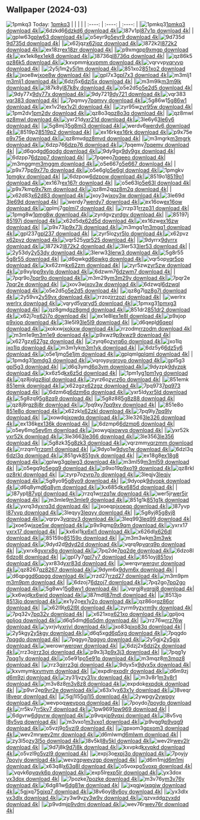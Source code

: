 ## Wallpaper (2024-03)
![1pmkq3](https://w.wallhaven.cc/full/1p/wallhaven-1pmkq3.png) Today: [1pmkq3](https://th.wallhaven.cc/small/1p/1pmkq3.jpg)
|      |      |      |
| :----: | :----: | :----: |
|![1pmkq3](https://th.wallhaven.cc/small/1p/1pmkq3.jpg)[1pmkq3 download 4k](https://wallhaven.cc/w/1pmkq3)|![6dzkd6](https://th.wallhaven.cc/small/6d/6dzkd6.jpg)[6dzkd6 download 4k](https://wallhaven.cc/w/6dzkd6)|![l87v1p](https://th.wallhaven.cc/small/l8/l87v1p.jpg)[l87v1p download 4k](https://wallhaven.cc/w/l87v1p)|
|![gplw63](https://th.wallhaven.cc/small/gp/gplw63.jpg)[gplw63 download 4k](https://wallhaven.cc/w/gplw63)|![o5eyr9](https://th.wallhaven.cc/small/o5/o5eyr9.jpg)[o5eyr9 download 4k](https://wallhaven.cc/w/o5eyr9)|![9d735d](https://th.wallhaven.cc/small/9d/9d735d.jpg)[9d735d download 4k](https://wallhaven.cc/w/9d735d)|
|![x62jqz](https://th.wallhaven.cc/small/x6/x62jqz.jpg)[x62jqz download 4k](https://wallhaven.cc/w/x62jqz)|![l872k2](https://th.wallhaven.cc/small/l8/l872k2.jpg)[l872k2 download 4k](https://wallhaven.cc/w/l872k2)|![ex18zr](https://th.wallhaven.cc/small/ex/ex18zr.jpg)[ex18zr download 4k](https://wallhaven.cc/w/ex18zr)|
|![p9xmgp](https://th.wallhaven.cc/small/p9/p9xmgp.jpg)[p9xmgp download 4k](https://wallhaven.cc/w/p9xmgp)|![ex1ek8](https://th.wallhaven.cc/small/ex/ex1ek8.jpg)[ex1ek8 download 4k](https://wallhaven.cc/w/ex1ek8)|![l8736q](https://th.wallhaven.cc/small/l8/l8736q.jpg)[l8736q download 4k](https://wallhaven.cc/w/l8736q)|
|![qz86k5](https://th.wallhaven.cc/small/qz/qz86k5.jpg)[qz86k5 download 4k](https://wallhaven.cc/w/qz86k5)|![kxvpmm](https://th.wallhaven.cc/small/kx/kxvpmm.jpg)[kxvpmm download 4k](https://wallhaven.cc/w/kxvpmm)|![vqrvvp](https://th.wallhaven.cc/small/vq/vqrvvp.jpg)[vqrvvp download 4k](https://wallhaven.cc/w/vqrvvp)|
|![2y5j1m](https://th.wallhaven.cc/small/2y/2y5j1m.jpg)[2y5j1m download 4k](https://wallhaven.cc/w/2y5j1m)|![851xo2](https://th.wallhaven.cc/small/85/851xo2.jpg)[851xo2 download 4k](https://wallhaven.cc/w/851xo2)|![jxoe8w](https://th.wallhaven.cc/small/jx/jxoe8w.jpg)[jxoe8w download 4k](https://wallhaven.cc/w/jxoe8w)|
|![gpl7x3](https://th.wallhaven.cc/small/gp/gpl7x3.jpg)[gpl7x3 download 4k](https://wallhaven.cc/w/gpl7x3)|![m3mlj1](https://th.wallhaven.cc/small/m3/m3mlj1.jpg)[m3mlj1 download 4k](https://wallhaven.cc/w/m3mlj1)|![6dzj5x](https://th.wallhaven.cc/small/6d/6dzj5x.jpg)[6dzj5x download 4k](https://wallhaven.cc/w/6dzj5x)|
|![m3m9lk](https://th.wallhaven.cc/small/m3/m3m9lk.jpg)[m3m9lk download 4k](https://wallhaven.cc/w/m3m9lk)|![l87k8y](https://th.wallhaven.cc/small/l8/l87k8y.jpg)[l87k8y download 4k](https://wallhaven.cc/w/l87k8y)|![o5e2d5](https://th.wallhaven.cc/small/o5/o5e2d5.jpg)[o5e2d5 download 4k](https://wallhaven.cc/w/o5e2d5)|
|![9dy77x](https://th.wallhaven.cc/small/9d/9dy77x.jpg)[9dy77x download 4k](https://wallhaven.cc/w/9dy77x)|![9dy721](https://th.wallhaven.cc/small/9d/9dy721.jpg)[9dy721 download 4k](https://wallhaven.cc/w/9dy721)|![vqr383](https://th.wallhaven.cc/small/vq/vqr383.jpg)[vqr383 download 4k](https://wallhaven.cc/w/vqr383)|
|![7pqmvy](https://th.wallhaven.cc/small/7p/7pqmvy.jpg)[7pqmvy download 4k](https://wallhaven.cc/w/7pqmvy)|![5g86w1](https://th.wallhaven.cc/small/5g/5g86w1.jpg)[5g86w1 download 4k](https://wallhaven.cc/w/5g86w1)|![ex1v2l](https://th.wallhaven.cc/small/ex/ex1v2l.jpg)[ex1v2l download 4k](https://wallhaven.cc/w/ex1v2l)|
|![zyr95w](https://th.wallhaven.cc/small/zy/zyr95w.jpg)[zyr95w download 4k](https://wallhaven.cc/w/zyr95w)|![1pm2dv](https://th.wallhaven.cc/small/1p/1pm2dv.jpg)[1pm2dv download 4k](https://wallhaven.cc/w/1pm2dv)|![qz8o3q](https://th.wallhaven.cc/small/qz/qz8o3q.jpg)[qz8o3q download 4k](https://wallhaven.cc/w/qz8o3q)|
|![qz8mwl](https://th.wallhaven.cc/small/qz/qz8mwl.jpg)[qz8mwl download 4k](https://wallhaven.cc/w/qz8mwl)|![yxr21d](https://th.wallhaven.cc/small/yx/yxr21d.jpg)[yxr21d download 4k](https://wallhaven.cc/w/yxr21d)|![3le6y6](https://th.wallhaven.cc/small/3l/3le6y6.jpg)[3le6y6 download 4k](https://wallhaven.cc/w/3le6y6)|
|![5g8mj3](https://th.wallhaven.cc/small/5g/5g8mj3.jpg)[5g8mj3 download 4k](https://wallhaven.cc/w/5g8mj3)|![werdv6](https://th.wallhaven.cc/small/we/werdv6.jpg)[werdv6 download 4k](https://wallhaven.cc/w/werdv6)|![8519p2](https://th.wallhaven.cc/small/85/8519p2.jpg)[8519p2 download 4k](https://wallhaven.cc/w/8519p2)|
|![ex16rk](https://th.wallhaven.cc/small/ex/ex16rk.jpg)[ex16rk download 4k](https://wallhaven.cc/w/ex16rk)|![p9x75e](https://th.wallhaven.cc/small/p9/p9x75e.jpg)[p9x75e download 4k](https://wallhaven.cc/w/p9x75e)|![qz8mvd](https://th.wallhaven.cc/small/qz/qz8mvd.jpg)[qz8mvd download 4k](https://wallhaven.cc/w/qz8mvd)|
|![m3mgrk](https://th.wallhaven.cc/small/m3/m3mgrk.jpg)[m3mgrk download 4k](https://wallhaven.cc/w/m3mgrk)|![6dzp76](https://th.wallhaven.cc/small/6d/6dzp76.jpg)[6dzp76 download 4k](https://wallhaven.cc/w/6dzp76)|![7pqemv](https://th.wallhaven.cc/small/7p/7pqemv.jpg)[7pqemv download 4k](https://wallhaven.cc/w/7pqemv)|
|![d6qodg](https://th.wallhaven.cc/small/d6/d6qodg.jpg)[d6qodg download 4k](https://wallhaven.cc/w/d6qodg)|![9dy9gx](https://th.wallhaven.cc/small/9d/9dy9gx.jpg)[9dy9gx download 4k](https://wallhaven.cc/w/9dy9gx)|![6dzpp7](https://th.wallhaven.cc/small/6d/6dzpp7.jpg)[6dzpp7 download 4k](https://wallhaven.cc/w/6dzpp7)|
|![7pqeeo](https://th.wallhaven.cc/small/7p/7pqeeo.jpg)[7pqeeo download 4k](https://wallhaven.cc/w/7pqeeo)|![m3mggm](https://th.wallhaven.cc/small/m3/m3mggm.jpg)[m3mggm download 4k](https://wallhaven.cc/w/m3mggm)|![o5e667](https://th.wallhaven.cc/small/o5/o5e667.jpg)[o5e667 download 4k](https://wallhaven.cc/w/o5e667)|
|![p9x77p](https://th.wallhaven.cc/small/p9/p9x77p.jpg)[p9x77p download 4k](https://wallhaven.cc/w/p9x77p)|![o5e6gl](https://th.wallhaven.cc/small/o5/o5e6gl.jpg)[o5e6gl download 4k](https://wallhaven.cc/w/o5e6gl)|![1pmgkv](https://th.wallhaven.cc/small/1p/1pmgkv.jpg)[1pmgkv download 4k](https://wallhaven.cc/w/1pmgkv)|
|![6dzpow](https://th.wallhaven.cc/small/6d/6dzpow.jpg)[6dzpow download 4k](https://wallhaven.cc/w/6dzpow)|![8519o1](https://th.wallhaven.cc/small/85/8519o1.jpg)[8519o1 download 4k](https://wallhaven.cc/w/8519o1)|![ex167r](https://th.wallhaven.cc/small/ex/ex167r.jpg)[ex167r download 4k](https://wallhaven.cc/w/ex167r)|
|![o5e63l](https://th.wallhaven.cc/small/o5/o5e63l.jpg)[o5e63l download 4k](https://wallhaven.cc/w/o5e63l)|![p9x7km](https://th.wallhaven.cc/small/p9/p9x7km.jpg)[p9x7km download 4k](https://wallhaven.cc/w/p9x7km)|![qz8m2q](https://th.wallhaven.cc/small/qz/qz8m2q.jpg)[qz8m2q download 4k](https://wallhaven.cc/w/qz8m2q)|
|![x62d83](https://th.wallhaven.cc/small/x6/x62d83.jpg)[x62d83 download 4k](https://wallhaven.cc/w/x62d83)|![jxoy3w](https://th.wallhaven.cc/small/jx/jxoy3w.jpg)[jxoy3w download 4k](https://wallhaven.cc/w/jxoy3w)|![3le69d](https://th.wallhaven.cc/small/3l/3le69d.jpg)[3le69d download 4k](https://wallhaven.cc/w/3le69d)|
|![werdy7](https://th.wallhaven.cc/small/we/werdy7.jpg)[werdy7 download 4k](https://wallhaven.cc/w/werdy7)|![ex16ow](https://th.wallhaven.cc/small/ex/ex16ow.jpg)[ex16ow download 4k](https://wallhaven.cc/w/ex16ow)|![gplmj7](https://th.wallhaven.cc/small/gp/gplmj7.jpg)[gplmj7 download 4k](https://wallhaven.cc/w/gplmj7)|
|![rrzp31](https://th.wallhaven.cc/small/rr/rrzp31.jpg)[rrzp31 download 4k](https://wallhaven.cc/w/rrzp31)|![1pmg8w](https://th.wallhaven.cc/small/1p/1pmg8w.jpg)[1pmg8w download 4k](https://wallhaven.cc/w/1pmg8w)|![zyrdgv](https://th.wallhaven.cc/small/zy/zyrdgv.jpg)[zyrdgv download 4k](https://wallhaven.cc/w/zyrdgv)|
|![85197j](https://th.wallhaven.cc/small/85/85197j.jpg)[85197j download 4k](https://wallhaven.cc/w/85197j)|![x62d5d](https://th.wallhaven.cc/small/x6/x62d5d.jpg)[x62d5d download 4k](https://wallhaven.cc/w/x62d5d)|![ex16zw](https://th.wallhaven.cc/small/ex/ex16zw.jpg)[ex16zw download 4k](https://wallhaven.cc/w/ex16zw)|
|![p9x73j](https://th.wallhaven.cc/small/p9/p9x73j.jpg)[p9x73j download 4k](https://wallhaven.cc/w/p9x73j)|![m3mgq1](https://th.wallhaven.cc/small/m3/m3mgq1.jpg)[m3mgq1 download 4k](https://wallhaven.cc/w/m3mgq1)|![gpl237](https://th.wallhaven.cc/small/gp/gpl237.jpg)[gpl237 download 4k](https://wallhaven.cc/w/gpl237)|
|![zyr5lo](https://th.wallhaven.cc/small/zy/zyr5lo.jpg)[zyr5lo download 4k](https://wallhaven.cc/w/zyr5lo)|![x62pvz](https://th.wallhaven.cc/small/x6/x62pvz.jpg)[x62pvz download 4k](https://wallhaven.cc/w/x62pvz)|![vqr525](https://th.wallhaven.cc/small/vq/vqr525.jpg)[vqr525 download 4k](https://wallhaven.cc/w/vqr525)|
|![9dyrrx](https://th.wallhaven.cc/small/9d/9dyrrx.jpg)[9dyrrx download 4k](https://wallhaven.cc/w/9dyrrx)|![l872k2](https://th.wallhaven.cc/small/l8/l872k2.jpg)[l872k2 download 4k](https://wallhaven.cc/w/l872k2)|![3ler53](https://th.wallhaven.cc/small/3l/3ler53.jpg)[3ler53 download 4k](https://wallhaven.cc/w/3ler53)|
|![2y53dy](https://th.wallhaven.cc/small/2y/2y53dy.jpg)[2y53dy download 4k](https://wallhaven.cc/w/2y53dy)|![3lerw3](https://th.wallhaven.cc/small/3l/3lerw3.jpg)[3lerw3 download 4k](https://wallhaven.cc/w/3lerw3)|![5g8r55](https://th.wallhaven.cc/small/5g/5g8r55.jpg)[5g8r55 download 4k](https://wallhaven.cc/w/5g8r55)|
|![d6qwkg](https://th.wallhaven.cc/small/d6/d6qwkg.jpg)[d6qwkg download 4k](https://wallhaven.cc/w/d6qwkg)|![vqr5op](https://th.wallhaven.cc/small/vq/vqr5op.jpg)[vqr5op download 4k](https://wallhaven.cc/w/vqr5op)|![kx62zm](https://th.wallhaven.cc/small/kx/kx62zm.jpg)[kx62zm download 4k](https://wallhaven.cc/w/kx62zm)|
|![zyr5zw](https://th.wallhaven.cc/small/zy/zyr5zw.jpg)[zyr5zw download 4k](https://wallhaven.cc/w/zyr5zw)|![p9xylp](https://th.wallhaven.cc/small/p9/p9xylp.jpg)[p9xylp download 4k](https://wallhaven.cc/w/p9xylp)|![6dzwm7](https://th.wallhaven.cc/small/6d/6dzwm7.jpg)[6dzwm7 download 4k](https://wallhaven.cc/w/6dzwm7)|
|![7pqr9o](https://th.wallhaven.cc/small/7p/7pqr9o.jpg)[7pqr9o download 4k](https://wallhaven.cc/w/7pqr9o)|![m3m29y](https://th.wallhaven.cc/small/m3/m3m29y.jpg)[m3m29y download 4k](https://wallhaven.cc/w/m3m29y)|![7pqr2e](https://th.wallhaven.cc/small/7p/7pqr2e.jpg)[7pqr2e download 4k](https://wallhaven.cc/w/7pqr2e)|
|![jxov3w](https://th.wallhaven.cc/small/jx/jxov3w.jpg)[jxov3w download 4k](https://wallhaven.cc/w/jxov3w)|![6dzwql](https://th.wallhaven.cc/small/6d/6dzwql.jpg)[6dzwql download 4k](https://wallhaven.cc/w/6dzwql)|![o5e2d5](https://th.wallhaven.cc/small/o5/o5e2d5.jpg)[o5e2d5 download 4k](https://wallhaven.cc/w/o5e2d5)|
|![qz8g7l](https://th.wallhaven.cc/small/qz/qz8g7l.jpg)[qz8g7l download 4k](https://wallhaven.cc/w/qz8g7l)|![2y59vx](https://th.wallhaven.cc/small/2y/2y59vx.jpg)[2y59vx download 4k](https://wallhaven.cc/w/2y59vx)|![rrzozj](https://th.wallhaven.cc/small/rr/rrzozj.jpg)[rrzozj download 4k](https://wallhaven.cc/w/rrzozj)|
|![werlrx](https://th.wallhaven.cc/small/we/werlrx.jpg)[werlrx download 4k](https://wallhaven.cc/w/werlrx)|![vqryd5](https://th.wallhaven.cc/small/vq/vqryd5.jpg)[vqryd5 download 4k](https://wallhaven.cc/w/vqryd5)|![1pmxg3](https://th.wallhaven.cc/small/1p/1pmxg3.jpg)[1pmxg3 download 4k](https://wallhaven.cc/w/1pmxg3)|
|![qz8gmd](https://th.wallhaven.cc/small/qz/qz8gmd.jpg)[qz8gmd download 4k](https://wallhaven.cc/w/qz8gmd)|![851dr2](https://th.wallhaven.cc/small/85/851dr2.jpg)[851dr2 download 4k](https://wallhaven.cc/w/851dr2)|![x62j7o](https://th.wallhaven.cc/small/x6/x62j7o.jpg)[x62j7o download 4k](https://wallhaven.cc/w/x62j7o)|
|![ex1e8l](https://th.wallhaven.cc/small/ex/ex1e8l.jpg)[ex1e8l download 4k](https://wallhaven.cc/w/ex1e8l)|![p9xjop](https://th.wallhaven.cc/small/p9/p9xjop.jpg)[p9xjop download 4k](https://wallhaven.cc/w/p9xjop)|![3le5l9](https://th.wallhaven.cc/small/3l/3le5l9.jpg)[3le5l9 download 4k](https://wallhaven.cc/w/3le5l9)|
|![d6qepl](https://th.wallhaven.cc/small/d6/d6qepl.jpg)[d6qepl download 4k](https://wallhaven.cc/w/d6qepl)|![jxokxw](https://th.wallhaven.cc/small/jx/jxokxw.jpg)[jxokxw download 4k](https://wallhaven.cc/w/jxokxw)|![rrzodm](https://th.wallhaven.cc/small/rr/rrzodm.jpg)[rrzodm download 4k](https://wallhaven.cc/w/rrzodm)|
|![m3m1e9](https://th.wallhaven.cc/small/m3/m3m1e9.jpg)[m3m1e9 download 4k](https://wallhaven.cc/w/m3m1e9)|![p9xwz9](https://th.wallhaven.cc/small/p9/p9xwz9.jpg)[p9xwz9 download 4k](https://wallhaven.cc/w/p9xwz9)|![x627gz](https://th.wallhaven.cc/small/x6/x627gz.jpg)[x627gz download 4k](https://wallhaven.cc/w/x627gz)|
|![zyrq6o](https://th.wallhaven.cc/small/zy/zyrq6o.jpg)[zyrq6o download 4k](https://wallhaven.cc/w/zyrq6o)|![jxo1lq](https://th.wallhaven.cc/small/jx/jxo1lq.jpg)[jxo1lq download 4k](https://wallhaven.cc/w/jxo1lq)|![m3m1yk](https://th.wallhaven.cc/small/m3/m3m1yk.jpg)[m3m1yk download 4k](https://wallhaven.cc/w/m3m1yk)|
|![6dz5y6](https://th.wallhaven.cc/small/6d/6dz5y6.jpg)[6dz5y6 download 4k](https://wallhaven.cc/w/6dz5y6)|![o5e1jm](https://th.wallhaven.cc/small/o5/o5e1jm.jpg)[o5e1jm download 4k](https://wallhaven.cc/w/o5e1jm)|![gplqml](https://th.wallhaven.cc/small/gp/gplqml.jpg)[gplqml download 4k](https://wallhaven.cc/w/gplqml)|
|![1pmdg3](https://th.wallhaven.cc/small/1p/1pmdg3.jpg)[1pmdg3 download 4k](https://wallhaven.cc/w/1pmdg3)|![vqroyp](https://th.wallhaven.cc/small/vq/vqroyp.jpg)[vqroyp download 4k](https://wallhaven.cc/w/vqroyp)|![gpl5g3](https://th.wallhaven.cc/small/gp/gpl5g3.jpg)[gpl5g3 download 4k](https://wallhaven.cc/w/gpl5g3)|
|![d6q3ym](https://th.wallhaven.cc/small/d6/d6q3ym.jpg)[d6q3ym download 4k](https://wallhaven.cc/w/d6q3ym)|![9dyzpk](https://th.wallhaven.cc/small/9d/9dyzpk.jpg)[9dyzpk download 4k](https://wallhaven.cc/w/9dyzpk)|![kx6z5d](https://th.wallhaven.cc/small/kx/kx6z5d.jpg)[kx6z5d download 4k](https://wallhaven.cc/w/kx6z5d)|
|![1pm1yg](https://th.wallhaven.cc/small/1p/1pm1yg.jpg)[1pm1yg download 4k](https://wallhaven.cc/w/1pm1yg)|![qz8jql](https://th.wallhaven.cc/small/qz/qz8jql.jpg)[qz8jql download 4k](https://wallhaven.cc/w/qz8jql)|![zyrz6o](https://th.wallhaven.cc/small/zy/zyrz6o.jpg)[zyrz6o download 4k](https://wallhaven.cc/w/zyrz6o)|
|![851emk](https://th.wallhaven.cc/small/85/851emk.jpg)[851emk download 4k](https://wallhaven.cc/w/851emk)|![x62zgz](https://th.wallhaven.cc/small/x6/x62zgz.jpg)[x62zgz download 4k](https://wallhaven.cc/w/x62zgz)|![7pq973](https://th.wallhaven.cc/small/7p/7pq973.jpg)[7pq973 download 4k](https://wallhaven.cc/w/7pq973)|
|![6dzm6q](https://th.wallhaven.cc/small/6d/6dzm6q.jpg)[6dzm6q download 4k](https://wallhaven.cc/w/6dzm6q)|![yxr5ld](https://th.wallhaven.cc/small/yx/yxr5ld.jpg)[yxr5ld download 4k](https://wallhaven.cc/w/yxr5ld)|![5g8zq9](https://th.wallhaven.cc/small/5g/5g8zq9.jpg)[5g8zq9 download 4k](https://wallhaven.cc/w/5g8zq9)|
|![5g8z88](https://th.wallhaven.cc/small/5g/5g8z88.jpg)[5g8z88 download 4k](https://wallhaven.cc/w/5g8z88)|![qz8j8r](https://th.wallhaven.cc/small/qz/qz8j8r.jpg)[qz8j8r download 4k](https://wallhaven.cc/w/qz8j8r)|![7pq9xy](https://th.wallhaven.cc/small/7p/7pq9xy.jpg)[7pq9xy download 4k](https://wallhaven.cc/w/7pq9xy)|
|![851e8o](https://th.wallhaven.cc/small/85/851e8o.jpg)[851e8o download 4k](https://wallhaven.cc/w/851e8o)|![x62zkl](https://th.wallhaven.cc/small/x6/x62zkl.jpg)[x62zkl download 4k](https://wallhaven.cc/w/x62zkl)|![7pq9ly](https://th.wallhaven.cc/small/7p/7pq9ly.jpg)[7pq9ly download 4k](https://wallhaven.cc/w/7pq9ly)|
|![jxowdq](https://th.wallhaven.cc/small/jx/jxowdq.jpg)[jxowdq download 4k](https://wallhaven.cc/w/jxowdq)|![3le326](https://th.wallhaven.cc/small/3l/3le326.jpg)[3le326 download 4k](https://wallhaven.cc/w/3le326)|![ex136k](https://th.wallhaven.cc/small/ex/ex136k.jpg)[ex136k download 4k](https://wallhaven.cc/w/ex136k)|
|![6dzmp6](https://th.wallhaven.cc/small/6d/6dzmp6.jpg)[6dzmp6 download 4k](https://wallhaven.cc/w/6dzmp6)|![o5ey6m](https://th.wallhaven.cc/small/o5/o5ey6m.jpg)[o5ey6m download 4k](https://wallhaven.cc/w/o5ey6m)|![jxowyq](https://th.wallhaven.cc/small/jx/jxowyq.jpg)[jxowyq download 4k](https://wallhaven.cc/w/jxowyq)|
|![yxr52k](https://th.wallhaven.cc/small/yx/yxr52k.jpg)[yxr52k download 4k](https://wallhaven.cc/w/yxr52k)|![3le366](https://th.wallhaven.cc/small/3l/3le366.jpg)[3le366 download 4k](https://wallhaven.cc/w/3le366)|![3le356](https://th.wallhaven.cc/small/3l/3le356.jpg)[3le356 download 4k](https://wallhaven.cc/w/3le356)|
|![5g8zk3](https://th.wallhaven.cc/small/5g/5g8zk3.jpg)[5g8zk3 download 4k](https://wallhaven.cc/w/5g8zk3)|![vqrzmm](https://th.wallhaven.cc/small/vq/vqrzmm.jpg)[vqrzmm download 4k](https://wallhaven.cc/w/vqrzmm)|![rrzqm1](https://th.wallhaven.cc/small/rr/rrzqm1.jpg)[rrzqm1 download 4k](https://wallhaven.cc/w/rrzqm1)|
|![9dyo1w](https://th.wallhaven.cc/small/9d/9dyo1w.jpg)[9dyo1w download 4k](https://wallhaven.cc/w/9dyo1w)|![6dzl3q](https://th.wallhaven.cc/small/6d/6dzl3q.jpg)[6dzl3q download 4k](https://wallhaven.cc/w/6dzl3q)|![851gvk](https://th.wallhaven.cc/small/85/851gvk.jpg)[851gvk download 4k](https://wallhaven.cc/w/851gvk)|
|![ex18g8](https://th.wallhaven.cc/small/ex/ex18g8.jpg)[ex18g8 download 4k](https://wallhaven.cc/w/ex18g8)|![gplwg3](https://th.wallhaven.cc/small/gp/gplwg3.jpg)[gplwg3 download 4k](https://wallhaven.cc/w/gplwg3)|![m3ml59](https://th.wallhaven.cc/small/m3/m3ml59.jpg)[m3ml59 download 4k](https://wallhaven.cc/w/m3ml59)|
|![o5egq9](https://th.wallhaven.cc/small/o5/o5egq9.jpg)[o5egq9 download 4k](https://wallhaven.cc/w/o5egq9)|![p9xo19](https://th.wallhaven.cc/small/p9/p9xo19.jpg)[p9xo19 download 4k](https://wallhaven.cc/w/p9xo19)|![qz8rkl](https://th.wallhaven.cc/small/qz/qz8rkl.jpg)[qz8rkl download 4k](https://wallhaven.cc/w/qz8rkl)|
|![zyrp7o](https://th.wallhaven.cc/small/zy/zyrp7o.jpg)[zyrp7o download 4k](https://wallhaven.cc/w/zyrp7o)|![3leqjv](https://th.wallhaven.cc/small/3l/3leqjv.jpg)[3leqjv download 4k](https://wallhaven.cc/w/3leqjv)|![5g8yo9](https://th.wallhaven.cc/small/5g/5g8yo9.jpg)[5g8yo9 download 4k](https://wallhaven.cc/w/5g8yo9)|
|![9dyopk](https://th.wallhaven.cc/small/9d/9dyopk.jpg)[9dyopk download 4k](https://wallhaven.cc/w/9dyopk)|![d6q8ym](https://th.wallhaven.cc/small/d6/d6q8ym.jpg)[d6q8ym download 4k](https://wallhaven.cc/w/d6q8ym)|![kx685d](https://th.wallhaven.cc/small/kx/kx685d.jpg)[kx685d download 4k](https://wallhaven.cc/w/kx685d)|
|![l87ypl](https://th.wallhaven.cc/small/l8/l87ypl.jpg)[l87ypl download 4k](https://wallhaven.cc/w/l87ypl)|![rrzq1w](https://th.wallhaven.cc/small/rr/rrzq1w.jpg)[rrzq1w download 4k](https://wallhaven.cc/w/rrzq1w)|![wer5jr](https://th.wallhaven.cc/small/we/wer5jr.jpg)[wer5jr download 4k](https://wallhaven.cc/w/wer5jr)|
|![m3mle9](https://th.wallhaven.cc/small/m3/m3mle9.jpg)[m3mle9 download 4k](https://wallhaven.cc/w/m3mle9)|![851g1k](https://th.wallhaven.cc/small/85/851g1k.jpg)[851g1k download 4k](https://wallhaven.cc/w/851g1k)|![yxrq3d](https://th.wallhaven.cc/small/yx/yxrq3d.jpg)[yxrq3d download 4k](https://wallhaven.cc/w/yxrq3d)|
|![jxoeqp](https://th.wallhaven.cc/small/jx/jxoeqp.jpg)[jxoeqp download 4k](https://wallhaven.cc/w/jxoeqp)|![l87yvp](https://th.wallhaven.cc/small/l8/l87yvp.jpg)[l87yvp download 4k](https://wallhaven.cc/w/l87yvp)|![3leqyy](https://th.wallhaven.cc/small/3l/3leqyy.jpg)[3leqyy download 4k](https://wallhaven.cc/w/3leqyy)|
|![5g8yj8](https://th.wallhaven.cc/small/5g/5g8yj8.jpg)[5g8yj8 download 4k](https://wallhaven.cc/w/5g8yj8)|![vqrpv3](https://th.wallhaven.cc/small/vq/vqrpv3.jpg)[vqrpv3 download 4k](https://wallhaven.cc/w/vqrpv3)|![3leq99](https://th.wallhaven.cc/small/3l/3leq99.jpg)[3leq99 download 4k](https://wallhaven.cc/w/3leq99)|
|![jxoe5w](https://th.wallhaven.cc/small/jx/jxoe5w.jpg)[jxoe5w download 4k](https://wallhaven.cc/w/jxoe5w)|![p9x9qm](https://th.wallhaven.cc/small/p9/p9x9qm.jpg)[p9x9qm download 4k](https://wallhaven.cc/w/p9x9qm)|![yxrx17](https://th.wallhaven.cc/small/yx/yxrx17.jpg)[yxrx17 download 4k](https://wallhaven.cc/w/yxrx17)|
|![kx6xl1](https://th.wallhaven.cc/small/kx/kx6xl1.jpg)[kx6xl1 download 4k](https://wallhaven.cc/w/kx6xl1)|![x626dl](https://th.wallhaven.cc/small/x6/x626dl.jpg)[x626dl download 4k](https://wallhaven.cc/w/x626dl)|![85159o](https://th.wallhaven.cc/small/85/85159o.jpg)[85159o download 4k](https://wallhaven.cc/w/85159o)|
|![m3m3wk](https://th.wallhaven.cc/small/m3/m3m3wk.jpg)[m3m3wk download 4k](https://wallhaven.cc/w/m3m3wk)|![9dyd2d](https://th.wallhaven.cc/small/9d/9dyd2d.jpg)[9dyd2d download 4k](https://wallhaven.cc/w/9dyd2d)|![vqrq9p](https://th.wallhaven.cc/small/vq/vqrq9p.jpg)[vqrq9p download 4k](https://wallhaven.cc/w/vqrq9p)|
|![yxrx8g](https://th.wallhaven.cc/small/yx/yxrx8g.jpg)[yxrx8g download 4k](https://wallhaven.cc/w/yxrx8g)|![7pq2de](https://th.wallhaven.cc/small/7p/7pq2de.jpg)[7pq2de download 4k](https://wallhaven.cc/w/7pq2de)|![6dzo8l](https://th.wallhaven.cc/small/6d/6dzo8l.jpg)[6dzo8l download 4k](https://wallhaven.cc/w/6dzo8l)|
|![gpl7y7](https://th.wallhaven.cc/small/gp/gpl7y7.jpg)[gpl7y7 download 4k](https://wallhaven.cc/w/gpl7y7)|![851oyj](https://th.wallhaven.cc/small/85/851oyj.jpg)[851oyj download 4k](https://wallhaven.cc/w/851oyj)|![yxr83d](https://th.wallhaven.cc/small/yx/yxr83d.jpg)[yxr83d download 4k](https://wallhaven.cc/w/yxr83d)|
|![werqvr](https://th.wallhaven.cc/small/we/werqvr.jpg)[werqvr download 4k](https://wallhaven.cc/w/werqvr)|![qz8267](https://th.wallhaven.cc/small/qz/qz8267.jpg)[qz8267 download 4k](https://wallhaven.cc/w/qz8267)|![9dym6x](https://th.wallhaven.cc/small/9d/9dym6x.jpg)[9dym6x download 4k](https://wallhaven.cc/w/9dym6x)|
|![d6qpgg](https://th.wallhaven.cc/small/d6/d6qpgg.jpg)[d6qpgg download 4k](https://wallhaven.cc/w/d6qpgg)|![rrzd27](https://th.wallhaven.cc/small/rr/rrzd27.jpg)[rrzd27 download 4k](https://wallhaven.cc/w/rrzd27)|![m3m9pm](https://th.wallhaven.cc/small/m3/m3m9pm.jpg)[m3m9pm download 4k](https://wallhaven.cc/w/m3m9pm)|
|![6dzoj7](https://th.wallhaven.cc/small/6d/6dzoj7.jpg)[6dzoj7 download 4k](https://wallhaven.cc/w/6dzoj7)|![7pq2go](https://th.wallhaven.cc/small/7p/7pq2go.jpg)[7pq2go download 4k](https://wallhaven.cc/w/7pq2go)|![5g8wv1](https://th.wallhaven.cc/small/5g/5g8wv1.jpg)[5g8wv1 download 4k](https://wallhaven.cc/w/5g8wv1)|
|![vqrgj8](https://th.wallhaven.cc/small/vq/vqrgj8.jpg)[vqrgj8 download 4k](https://wallhaven.cc/w/vqrgj8)|![kx6wjd](https://th.wallhaven.cc/small/kx/kx6wjd.jpg)[kx6wjd download 4k](https://wallhaven.cc/w/kx6wjd)|![l87mdl](https://th.wallhaven.cc/small/l8/l87mdl.jpg)[l87mdl download 4k](https://wallhaven.cc/w/l87mdl)|
|![8513jo](https://th.wallhaven.cc/small/85/8513jo.jpg)[8513jo download 4k](https://wallhaven.cc/w/8513jo)|![ex1y2o](https://th.wallhaven.cc/small/ex/ex1y2o.jpg)[ex1y2o download 4k](https://wallhaven.cc/w/ex1y2o)|![qz86or](https://th.wallhaven.cc/small/qz/qz86or.jpg)[qz86or download 4k](https://wallhaven.cc/w/qz86or)|
|![x62l9l](https://th.wallhaven.cc/small/x6/x62l9l.jpg)[x62l9l download 4k](https://wallhaven.cc/w/x62l9l)|![zyrm9y](https://th.wallhaven.cc/small/zy/zyrm9y.jpg)[zyrm9y download 4k](https://wallhaven.cc/w/zyrm9y)|![7pq32v](https://th.wallhaven.cc/small/7p/7pq32v.jpg)[7pq32v download 4k](https://wallhaven.cc/w/7pq32v)|
|![x621xo](https://th.wallhaven.cc/small/x6/x621xo.jpg)[x621xo download 4k](https://wallhaven.cc/w/x621xo)|![gpljoq](https://th.wallhaven.cc/small/gp/gpljoq.jpg)[gpljoq download 4k](https://wallhaven.cc/w/gpljoq)|![d6q5dm](https://th.wallhaven.cc/small/d6/d6q5dm.jpg)[d6q5dm download 4k](https://wallhaven.cc/w/d6q5dm)|
|![rrz76w](https://th.wallhaven.cc/small/rr/rrz76w.jpg)[rrz76w download 4k](https://wallhaven.cc/w/rrz76w)|![yxrjvl](https://th.wallhaven.cc/small/yx/yxrjvl.jpg)[yxrjvl download 4k](https://wallhaven.cc/w/yxrjvl)|![jxo83q](https://th.wallhaven.cc/small/jx/jxo83q.jpg)[jxo83q download 4k](https://wallhaven.cc/w/jxo83q)|
|![2y5kgy](https://th.wallhaven.cc/small/2y/2y5kgy.jpg)[2y5kgy download 4k](https://wallhaven.cc/w/2y5kgy)|![d6q5xg](https://th.wallhaven.cc/small/d6/d6q5xg.jpg)[d6q5xg download 4k](https://wallhaven.cc/w/d6q5xg)|![7pqgdo](https://th.wallhaven.cc/small/7p/7pqgdo.jpg)[7pqgdo download 4k](https://wallhaven.cc/w/7pqgdo)|
|![7pqgyo](https://th.wallhaven.cc/small/7p/7pqgyo.jpg)[7pqgyo download 4k](https://wallhaven.cc/w/7pqgyo)|![2y5gjx](https://th.wallhaven.cc/small/2y/2y5gjx.jpg)[2y5gjx download 4k](https://wallhaven.cc/w/2y5gjx)|![werowr](https://th.wallhaven.cc/small/we/werowr.jpg)[werowr download 4k](https://wallhaven.cc/w/werowr)|
|![6dzj2x](https://th.wallhaven.cc/small/6d/6dzj2x.jpg)[6dzj2x download 4k](https://wallhaven.cc/w/6dzj2x)|![rrz3oj](https://th.wallhaven.cc/small/rr/rrz3oj.jpg)[rrz3oj download 4k](https://wallhaven.cc/w/rrz3oj)|![p9x3j3](https://th.wallhaven.cc/small/p9/p9x3j3.jpg)[p9x3j3 download 4k](https://wallhaven.cc/w/p9x3j3)|
|![7pqg1y](https://th.wallhaven.cc/small/7p/7pqg1y.jpg)[7pqg1y download 4k](https://wallhaven.cc/w/7pqg1y)|![o5e91p](https://th.wallhaven.cc/small/o5/o5e91p.jpg)[o5e91p download 4k](https://wallhaven.cc/w/o5e91p)|![m3mqz8](https://th.wallhaven.cc/small/m3/m3mqz8.jpg)[m3mqz8 download 4k](https://wallhaven.cc/w/m3mqz8)|
|![rrz3gj](https://th.wallhaven.cc/small/rr/rrz3gj.jpg)[rrz3gj download 4k](https://wallhaven.cc/w/rrz3gj)|![9dyx5x](https://th.wallhaven.cc/small/9d/9dyx5x.jpg)[9dyx5x download 4k](https://wallhaven.cc/w/9dyx5x)|![kxvmym](https://th.wallhaven.cc/small/kx/kxvmym.jpg)[kxvmym download 4k](https://wallhaven.cc/w/kxvmym)|
|![expdlr](https://th.wallhaven.cc/small/ex/expdlr.jpg)[expdlr download 4k](https://wallhaven.cc/w/expdlr)|![d6m9zj](https://th.wallhaven.cc/small/d6/d6m9zj.jpg)[d6m9zj download 4k](https://wallhaven.cc/w/d6m9zj)|![zy31jv](https://th.wallhaven.cc/small/zy/zy31jv.jpg)[zy31jv download 4k](https://wallhaven.cc/w/zy31jv)|
|![m3v8r1](https://th.wallhaven.cc/small/m3/m3v8r1.jpg)[m3v8r1 download 4k](https://wallhaven.cc/w/m3v8r1)|![m3v8z8](https://th.wallhaven.cc/small/m3/m3v8z8.jpg)[m3v8z8 download 4k](https://wallhaven.cc/w/m3v8z8)|![expdok](https://th.wallhaven.cc/small/ex/expdok.jpg)[expdok download 4k](https://wallhaven.cc/w/expdok)|
|![p9vr2e](https://th.wallhaven.cc/small/p9/p9vr2e.jpg)[p9vr2e download 4k](https://wallhaven.cc/w/p9vr2e)|![x63x1v](https://th.wallhaven.cc/small/x6/x63x1v.jpg)[x63x1v download 4k](https://wallhaven.cc/w/x63x1v)|![l8veqr](https://th.wallhaven.cc/small/l8/l8veqr.jpg)[l8veqr download 4k](https://wallhaven.cc/w/l8veqr)|
|![5gj1l5](https://th.wallhaven.cc/small/5g/5gj1l5.jpg)[5gj1l5 download 4k](https://wallhaven.cc/w/5gj1l5)|![2ywpgy](https://th.wallhaven.cc/small/2y/2ywpgy.jpg)[2ywpgy download 4k](https://wallhaven.cc/w/2ywpgy)|![wevpoq](https://th.wallhaven.cc/small/we/wevpoq.jpg)[wevpoq download 4k](https://wallhaven.cc/w/wevpoq)|
|![7poydo](https://th.wallhaven.cc/small/7p/7poydo.jpg)[7poydo download 4k](https://wallhaven.cc/w/7poydo)|![rr5kv7](https://th.wallhaven.cc/small/rr/rr5kv7.jpg)[rr5kv7 download 4k](https://wallhaven.cc/w/rr5kv7)|![1pw969](https://th.wallhaven.cc/small/1p/1pw969.jpg)[1pw969 download 4k](https://wallhaven.cc/w/1pw969)|
|![6dgvrw](https://th.wallhaven.cc/small/6d/6dgvrw.jpg)[6dgvrw download 4k](https://wallhaven.cc/w/6dgvrw)|![p9vqxj](https://th.wallhaven.cc/small/p9/p9vqxj.jpg)[p9vqxj download 4k](https://wallhaven.cc/w/p9vqxj)|![l8v5vq](https://th.wallhaven.cc/small/l8/l8v5vq.jpg)[l8v5vq download 4k](https://wallhaven.cc/w/l8v5vq)|
|![m3vxo1](https://th.wallhaven.cc/small/m3/m3vxo1.jpg)[m3vxo1 download 4k](https://wallhaven.cc/w/m3vxo1)|![p9vqg9](https://th.wallhaven.cc/small/p9/p9vqg9.jpg)[p9vqg9 download 4k](https://wallhaven.cc/w/p9vqg9)|![o5vzj9](https://th.wallhaven.cc/small/o5/o5vzj9.jpg)[o5vzj9 download 4k](https://wallhaven.cc/w/o5vzj9)|
|![gpxom3](https://th.wallhaven.cc/small/gp/gpxom3.jpg)[gpxom3 download 4k](https://wallhaven.cc/w/gpxom3)|![wev2mr](https://th.wallhaven.cc/small/we/wev2mr.jpg)[wev2mr download 4k](https://wallhaven.cc/w/wev2mr)|![d6mlwm](https://th.wallhaven.cc/small/d6/d6mlwm.jpg)[d6mlwm download 4k](https://wallhaven.cc/w/d6mlwm)|
|![zy3l5o](https://th.wallhaven.cc/small/zy/zy3l5o.jpg)[zy3l5o download 4k](https://wallhaven.cc/w/zy3l5o)|![l8v5kl](https://th.wallhaven.cc/small/l8/l8v5kl.jpg)[l8v5kl download 4k](https://wallhaven.cc/w/l8v5kl)|![wev2lr](https://th.wallhaven.cc/small/we/wev2lr.jpg)[wev2lr download 4k](https://wallhaven.cc/w/wev2lr)|
|![9d7j8k](https://th.wallhaven.cc/small/9d/9d7j8k.jpg)[9d7j8k download 4k](https://wallhaven.cc/w/9d7j8k)|![kxvpkd](https://th.wallhaven.cc/small/kx/kxvpkd.jpg)[kxvpkd download 4k](https://wallhaven.cc/w/kxvpkd)|![o5vzl9](https://th.wallhaven.cc/small/o5/o5vzl9.jpg)[o5vzl9 download 4k](https://wallhaven.cc/w/o5vzl9)|
|![expj3o](https://th.wallhaven.cc/small/ex/expj3o.jpg)[expj3o download 4k](https://wallhaven.cc/w/expj3o)|![7poyjy](https://th.wallhaven.cc/small/7p/7poyjy.jpg)[7poyjy download 4k](https://wallhaven.cc/w/7poyjy)|![wevzgp](https://th.wallhaven.cc/small/we/wevzgp.jpg)[wevzgp download 4k](https://wallhaven.cc/w/wevzgp)|
|![d6m1mj](https://th.wallhaven.cc/small/d6/d6m1mj.jpg)[d6m1mj download 4k](https://wallhaven.cc/w/d6m1mj)|![x63q8l](https://th.wallhaven.cc/small/x6/x63q8l.jpg)[x63q8l download 4k](https://wallhaven.cc/w/x63q8l)|![o5voxp](https://th.wallhaven.cc/small/o5/o5voxp.jpg)[o5voxp download 4k](https://wallhaven.cc/w/o5voxp)|
|![vqvk6p](https://th.wallhaven.cc/small/vq/vqvk6p.jpg)[vqvk6p download 4k](https://wallhaven.cc/w/vqvk6p)|![exp5lr](https://th.wallhaven.cc/small/ex/exp5lr.jpg)[exp5lr download 4k](https://wallhaven.cc/w/exp5lr)|![yx3dox](https://th.wallhaven.cc/small/yx/yx3dox.jpg)[yx3dox download 4k](https://wallhaven.cc/w/yx3dox)|
|![7pozke](https://th.wallhaven.cc/small/7p/7pozke.jpg)[7pozke download 4k](https://wallhaven.cc/w/7pozke)|![m3v76y](https://th.wallhaven.cc/small/m3/m3v76y.jpg)[m3v76y download 4k](https://wallhaven.cc/w/m3v76y)|![6dg81w](https://th.wallhaven.cc/small/6d/6dg81w.jpg)[6dg81w download 4k](https://wallhaven.cc/w/6dg81w)|
|![jxqgjw](https://th.wallhaven.cc/small/jx/jxqgjw.jpg)[jxqgjw download 4k](https://wallhaven.cc/w/jxqgjw)|![5gjxq7](https://th.wallhaven.cc/small/5g/5gjxq7.jpg)[5gjxq7 download 4k](https://wallhaven.cc/w/5gjxq7)|![l8v6oy](https://th.wallhaven.cc/small/l8/l8v6oy.jpg)[l8v6oy download 4k](https://wallhaven.cc/w/l8v6oy)|
|![yx3dlx](https://th.wallhaven.cc/small/yx/yx3dlx.jpg)[yx3dlx download 4k](https://wallhaven.cc/w/yx3dlx)|![zy3w9v](https://th.wallhaven.cc/small/zy/zy3w9v.jpg)[zy3w9v download 4k](https://wallhaven.cc/w/zy3w9v)|![qzvxdd](https://th.wallhaven.cc/small/qz/qzvxdd.jpg)[qzvxdd download 4k](https://wallhaven.cc/w/qzvxdd)|
|![p9vdmj](https://th.wallhaven.cc/small/p9/p9vdmj.jpg)[p9vdmj download 4k](https://wallhaven.cc/w/p9vdmj)|![wev76r](https://th.wallhaven.cc/small/we/wev76r.jpg)[wev76r download 4k](https://wallhaven.cc/w/wev76r)|